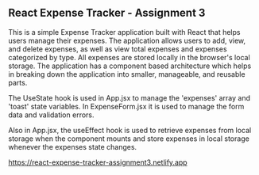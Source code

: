 ## React Expense Tracker - Assignment 3

This is a simple Expense Tracker application built with React that helps users manage their expenses. The application allows users to add, view, and delete expenses, as well as view total expenses and expenses categorized by type. All expenses are stored locally in the browser's local storage. The application has a component based architecture which helps in breaking down the application into smaller, manageable, and reusable parts. 

The UseState hook is used in App.jsx to manage the 'expenses' array and 'toast' state variables. In ExpenseForm.jsx it is used to manage the form data and validation errors. 

Also in App.jsx, the useEffect hook is used to retrieve expenses from local storage when the component mounts and store expenses in local storage whenever the expenses state changes.

https://react-expense-tracker-assignment3.netlify.app 


